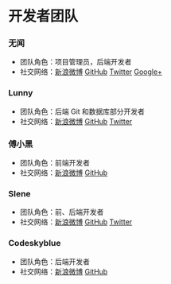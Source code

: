 # 开发者团队

### 无闻

- 团队角色：项目管理员，后端开发者
- 社交网络：[新浪微博](http://weibo.com/Obahua) [GitHub](https://github.com/Unknwon) [Twitter](https://twitter.com/joe2010xtmf) [Google+](https://plus.google.com/u/0/+JiahuaChen)

### Lunny

- 团队角色：后端 Git 和数据库部分开发者
- 社交网络：[新浪微博](http://weibo.com/xiaolunwen) [GitHub](https://github.com/lunny) [Twitter](https://twitter.com/lunny)

### 傅小黑

- 团队角色：前端开发者
- 社交网络：[新浪微博](http://weibo.com/fuxiaohei) [GitHub](https://github.com/fuxiaohei)


### Slene

- 团队角色：前、后端开发者
- 社交网络：[新浪微博](http://weibo.com/slene) [GitHub](https://github.com/slene) [Twitter](https://twitter.com/slene)

### Codeskyblue

- 团队角色：后端开发者
- 社交网络：[新浪微博](http://weibo.com/u/2453147494) [GitHub](https://github.com/codeskyblue)